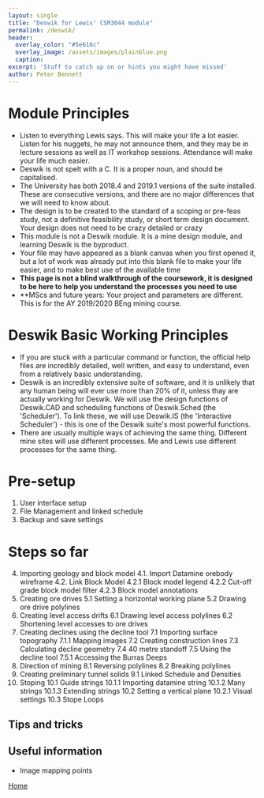 ```yaml
---
layout: single
title: "Deswik for Lewis' CSM3044 module"
permalink: /deswik/
header:
  overlay_color: "#5e616c"
  overlay_image: /assets/images/plainblue.png
  caption:
excerpt: 'Stuff to catch up on or hints you might have missed'
author: Peter Bennett
---
```


# Module Principles

* Listen to everything Lewis says. This will make your life a lot easier. Listen for his nuggets, he may not announce them, and they may be in lecture sessions as well as IT workshop sessions. Attendance will make your life much easier.
* Deswik is not spelt with a C. It is a proper noun, and should be capitalised.
* The University has both 2018.4 and 2019.1 versions of the suite installed. These are consecutive versions, and there are no major differences that we will need to know about.
* The design is to be created to the standard of a scoping or pre-feas study, not a definitive feasibility study, or short term design document. Your design does not need to be crazy detailed or crazy
* This module is not a Deswik module. It is a mine design module, and learning Deswik is the byproduct.
* Your file may have appeared as a blank canvas when you first opened it, but a lot of work was already put into this blank file to make your life easier, and to make best use of the available time
* **This page is not a blind walkthrough of the coursework, it is designed to be here to help you understand the processes you need to use**
* **MScs and future years: Your project and parameters are different. This is for the AY 2019/2020 BEng mining course.

# Deswik Basic Working Principles

* If you are stuck with a particular command or function, the official help files are incredibly detailed, well written, and easy to understand, even from a relatively basic understanding.
* Deswik is an incredibly extensive suite of software, and it is unlikely that any human being will ever use more than 20% of it, unless thay are actually working for Deswik. We will use the design functions of Deswik.CAD and scheduling functions of Deswik.Sched (the 'Scheduler'). To link these, we will use Deswik.IS (the 'Interactive Scheduler') - this is one of the Deswik suite's most powerful functions.
* There are usually multiple ways of achieving the same thing. Different mine sites will use different processes. Me and Lewis use different processes for the same thing.

# Pre-setup
1. User interface setup
2. File Management and linked schedule
3. Backup and save settings
# Steps so far
4. Importing geology and block model
  4.1. Import Datamine orebody wireframe
  4.2. Link Block Model
    4.2.1 Block model legend
    4.2.2 Cut-off grade block model filter
    4.2.3 Block model annotations
5. Creating ore drives
  5.1 Setting a horizontal working plane
  5.2 Drawing ore drive polylines
6. Creating level access drifts
  6.1 Drawing level access polylines
  6.2 Shortening level accesses to ore drives
7. Creating declines using the decline tool
  7.1 Importing surface topography
    7.1.1 Mapping images
  7.2 Creating construction lines
  7.3 Calculating decline geometry
  7.4 40 metre standoff
  7.5 Using the decline tool
    7.5.1 Accessing the Burras Deeps
8. Direction of mining
  8.1 Reversing polylines
  8.2 Breaking polylines
9. Creating preliminary tunnel solids
  9.1 Linked Schedule and Densities
10. Stoping
  10.1 Guide strings
    10.1.1 Importing datamine string
    10.1.2 Many strings
    10.1.3 Extending strings
  10.2 Setting a vertical plane
    10.2.1 Visual settings
  10.3 Stope Loops
## Tips and tricks
## Useful information
* Image mapping points
    
  


[Home](./../)
